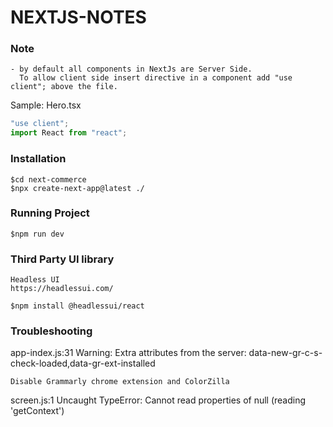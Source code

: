 # NEXTJS-NOTES
### Note
```
- by default all components in NextJs are Server Side.
  To allow client side insert directive in a component add "use client"; above the file.
```
Sample: Hero.tsx
```javascript
"use client";
import React from "react";
```
### Installation
```vim
$cd next-commerce
$npx create-next-app@latest ./
```
### Running Project
```vim
$npm run dev
```
### Third Party UI library
```vim
Headless UI
https://headlessui.com/
```
```
$npm install @headlessui/react
```
### Troubleshooting
app-index.js:31 Warning: Extra attributes from the server: data-new-gr-c-s-check-loaded,data-gr-ext-installed
```
Disable Grammarly chrome extension and ColorZilla
```
screen.js:1 Uncaught TypeError: Cannot read properties of null (reading 'getContext')
```

```
